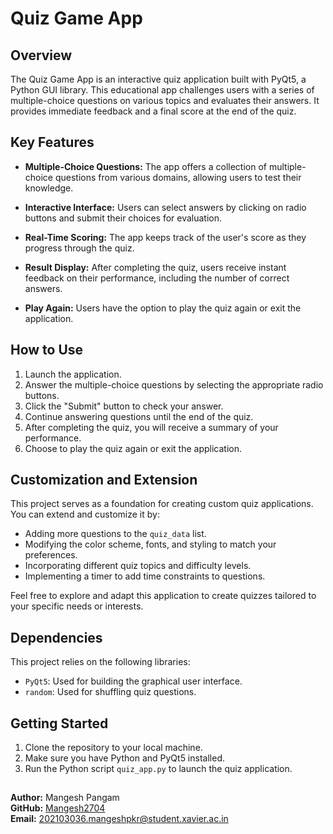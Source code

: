 # Quiz Game App

## Overview

The Quiz Game App is an interactive quiz application built with PyQt5, a Python GUI library. This educational app challenges users with a series of multiple-choice questions on various topics and evaluates their answers. It provides immediate feedback and a final score at the end of the quiz.

## Key Features

- **Multiple-Choice Questions:** The app offers a collection of multiple-choice questions from various domains, allowing users to test their knowledge.

- **Interactive Interface:** Users can select answers by clicking on radio buttons and submit their choices for evaluation.

- **Real-Time Scoring:** The app keeps track of the user's score as they progress through the quiz.

- **Result Display:** After completing the quiz, users receive instant feedback on their performance, including the number of correct answers.

- **Play Again:** Users have the option to play the quiz again or exit the application.

## How to Use

1. Launch the application.
2. Answer the multiple-choice questions by selecting the appropriate radio buttons.
3. Click the "Submit" button to check your answer.
4. Continue answering questions until the end of the quiz.
5. After completing the quiz, you will receive a summary of your performance.
6. Choose to play the quiz again or exit the application.

## Customization and Extension

This project serves as a foundation for creating custom quiz applications. You can extend and customize it by:

- Adding more questions to the `quiz_data` list.
- Modifying the color scheme, fonts, and styling to match your preferences.
- Incorporating different quiz topics and difficulty levels.
- Implementing a timer to add time constraints to questions.

Feel free to explore and adapt this application to create quizzes tailored to your specific needs or interests.

## Dependencies

This project relies on the following libraries:

- `PyQt5`: Used for building the graphical user interface.
- `random`: Used for shuffling quiz questions.

## Getting Started

1. Clone the repository to your local machine.
2. Make sure you have Python and PyQt5 installed.
3. Run the Python script `quiz_app.py` to launch the quiz application.

##

**Author:** Mangesh Pangam  
**GitHub:** [Mangesh2704](https://github.com/Mangesh2704)  
**Email:** 202103036.mangeshpkr@student.xavier.ac.in
